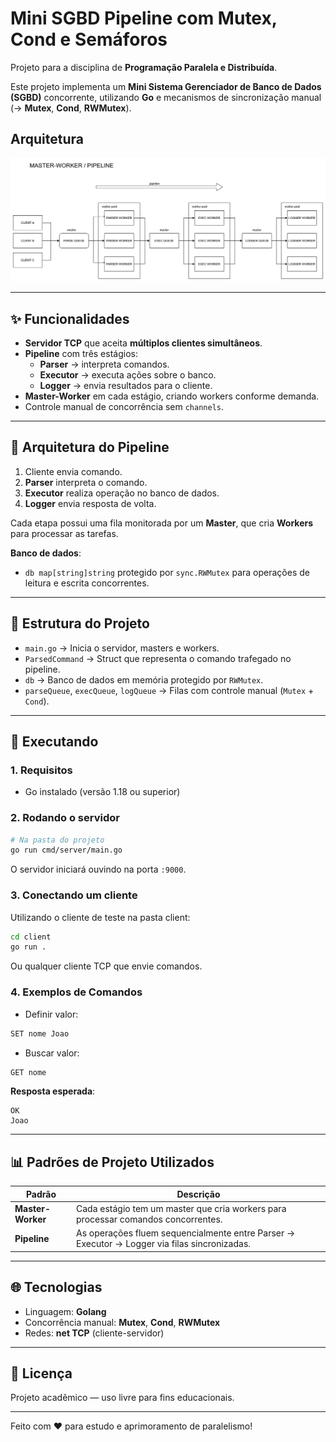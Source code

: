 # Mini SGBD Pipeline com Mutex, Cond e Semáforos

Projeto para a disciplina de **Programação Paralela e Distribuída**.

Este projeto implementa um **Mini Sistema Gerenciador de Banco de Dados (SGBD)** concorrente, utilizando **Go** e mecanismos de sincronização manual (→ **Mutex**, **Cond**, **RWMutex**).


## Arquitetura

![Diagrama](diagrama.png)

---

## ✨ Funcionalidades

- **Servidor TCP** que aceita **múltiplos clientes simultâneos**.
- **Pipeline** com três estágios:
  - **Parser** → interpreta comandos.
  - **Executor** → executa ações sobre o banco.
  - **Logger** → envia resultados para o cliente.
- **Master-Worker** em cada estágio, criando workers conforme demanda.
- Controle manual de concorrência sem `channels`.

---

## 🔁 Arquitetura do Pipeline

1. Cliente envia comando.
2. **Parser** interpreta o comando.
3. **Executor** realiza operação no banco de dados.
4. **Logger** envia resposta de volta.

Cada etapa possui uma fila monitorada por um **Master**, que cria **Workers** para processar as tarefas.

**Banco de dados**:
- `db map[string]string` protegido por `sync.RWMutex` para operações de leitura e escrita concorrentes.

---

## 📂 Estrutura do Projeto

- `main.go` → Inicia o servidor, masters e workers.
- `ParsedCommand` → Struct que representa o comando trafegado no pipeline.
- `db` → Banco de dados em memória protegido por `RWMutex`.
- `parseQueue`, `execQueue`, `logQueue` → Filas com controle manual (`Mutex` + `Cond`).

---

## 🚀 Executando

### 1. Requisitos
- Go instalado (versão 1.18 ou superior)

### 2. Rodando o servidor
```bash
# Na pasta do projeto
go run cmd/server/main.go
```

O servidor iniciará ouvindo na porta `:9000`.

### 3. Conectando um cliente

Utilizando o cliente de teste na pasta client:
```bash
cd client
go run .
```

Ou qualquer cliente TCP que envie comandos.

### 4. Exemplos de Comandos

- Definir valor:
```bash
SET nome Joao
```
- Buscar valor:
```bash
GET nome
```

**Resposta esperada**:
```
OK
Joao
```

---

## 📊 Padrões de Projeto Utilizados

| Padrão            | Descrição |
|--------------------|------------|
| **Master-Worker**  | Cada estágio tem um master que cria workers para processar comandos concorrentes. |
| **Pipeline**       | As operações fluem sequencialmente entre Parser → Executor → Logger via filas sincronizadas. |

---

## 🌐 Tecnologias

- Linguagem: **Golang**
- Concorrência manual: **Mutex**, **Cond**, **RWMutex**
- Redes: **net TCP** (cliente-servidor)

---

## 💚 Licença

Projeto acadêmico — uso livre para fins educacionais.

---

Feito com ❤️ para estudo e aprimoramento de paralelismo!